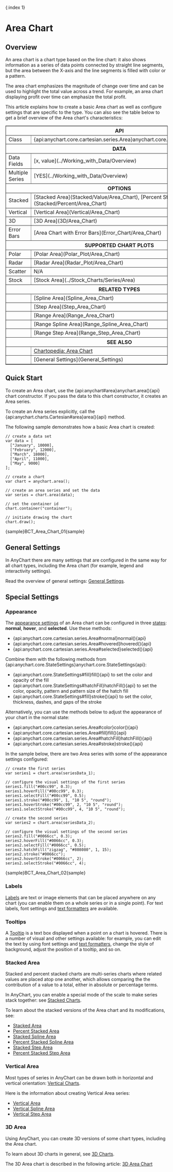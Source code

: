 {:index 1}
# Area Chart

## Overview

An area chart is a chart type based on the line chart: it also shows information as a series of data points connected by straight line segments, but the area between the X-axis and the line segments is filled with color or a pattern.

The area chart emphasizes the magnitude of change over time and can be used to highlight the total value across a trend. For example, an area chart displaying profit over time can emphasize the total profit.

This article explains how to create a basic Area chart as well as configure settings that are specific to the type. You can also see the table below to get a brief overview of the Area chart's characteristics:

<table border="1" class="seriesTABLE">
<tr><th colspan=2>API</th></tr>
<tr><td>Class</td><td>{api:anychart.core.cartesian.series.Area}anychart.core.cartesian.series.Area{api}</td></tr>
<tr><th colspan=2>DATA</th></tr>
<tr><td>Data Fields</td><td>[x, value](../Working_with_Data/Overview)</td></tr>
<tr><td>Multiple Series</td><td>[YES](../Working_with_Data/Overview)</td></tr>
<tr><th colspan=2>OPTIONS</th></tr>
<tr><td>Stacked</td><td>[Stacked Area](Stacked/Value/Area_Chart), [Percent Stacked Area](Stacked/Percent/Area_Chart)</td></tr>
<tr><td>Vertical</td><td>[Vertical Area](Vertical/Area_Chart)</td></tr>
<tr><td>3D</td><td>[3D Area](3D/Area_Chart)</td></tr>
<tr><td>Error Bars</td><td>[Area Chart with Error Bars](Error_Chart/Area_Chart)</td></tr>
<tr><th colspan=2>SUPPORTED CHART PLOTS</th></tr>
<tr><td>Polar</td><td>[Polar Area](Polar_Plot/Area_Chart)</td></tr>
<tr><td>Radar</td><td>[Radar Area](Radar_Plot/Area_Chart)</td></tr>
<tr><td>Scatter</td><td>N/A</td></tr>
<tr><td>Stock</td><td>[Stock Area](../Stock_Charts/Series/Area)</td></tr>
<tr><th colspan=2>RELATED TYPES</th></tr>
<tr><td></td><td>[Spline Area](Spline_Area_Chart)</td></tr>
<tr><td></td><td>[Step Area](Step_Area_Chart)</td></tr>
<tr><td></td><td>[Range Area](Range_Area_Chart)</td></tr>
<tr><td></td><td>[Range Spline Area](Range_Spline_Area_Chart)</td></tr>
<tr><td></td><td>[Range Step Area](Range_Step_Area_Chart)</td></tr>
<tr><th colspan=2>SEE ALSO</th></tr>
<tr><td></td><td><a href="https://www.anychart.com/chartopedia/chart-types/area-chart/" target="_blank">Chartopedia: Area Chart</a></td></tr>
<tr><td></td><td>[General Settings](General_Settings)</td></tr>
</table>

## Quick Start

To create an Area chart, use the {api:anychart#area}anychart.area(){api} chart constructor. If you pass the data to this chart constructor, it creates an Area series.

To create an Area series explicitly, call the {api:anychart.charts.Cartesian#area}area(){api} method.

The following sample demonstrates how a basic Area chart is created:

```
// create a data set
var data = [
  ["January", 10000],
  ["February", 12000],
  ["March", 18000],
  ["April", 11000],
  ["May", 9000]
];

// create a chart
var chart = anychart.area();

// create an area series and set the data
var series = chart.area(data);

// set the container id
chart.container("container");

// initiate drawing the chart
chart.draw();
```

{sample}BCT\_Area\_Chart\_01{sample}

## General Settings

In AnyChart there are many settings that are configured in the same way for all chart types, including the Area chart (for example, legend and interactivity settings).

Read the overview of general settings: [General Settings](General_Settings).

## Special Settings

### Appearance

The [appearance settings](../Appearance_Settings) of an Area chart can be configured in three [states](../Common_Settings/Interactivity/States): **normal**, **hover**, and **selected**. Use these methods:

* {api:anychart.core.cartesian.series.Area#normal}normal(){api}
* {api:anychart.core.cartesian.series.Area#hovered}hovered(){api}
* {api:anychart.core.cartesian.series.Area#selected}selected(){api}

Combine them with the following methods from {api:anychart.core.StateSettings}anychart.core.StateSettings{api}:

* {api:anychart.core.StateSettings#fill}fill(){api} to set the color and opacity of the fill
* {api:anychart.core.StateSettings#hatchFill}hatchFill(){api} to set the color, opacity, pattern and pattern size of the hatch fill
* {api:anychart.core.StateSettings#fill}stroke(){api} to set the color, thickness, dashes, and gaps of the stroke

Alternatively, you can use the methods below to adjust the appearance of your chart in the normal state:

* {api:anychart.core.cartesian.series.Area#color}color(){api}
* {api:anychart.core.cartesian.series.Area#fill}fill(){api}
* {api:anychart.core.cartesian.series.Area#hatchFill}hatchFill(){api}
* {api:anychart.core.cartesian.series.Area#stroke}stroke(){api}

In the sample below, there are two Area series with some of the appearance settings configured:

```
// create the first series
var series1 = chart.area(seriesData_1);

// configure the visual settings of the first series
series1.fill("#00cc99", 0.3);
series1.hoverFill("#00cc99", 0.3);
series1.selectFill("#00cc99", 0.5);
series1.stroke("#00cc99", 1, "10 5", "round");
series1.hoverStroke("#00cc99", 2, "10 5", "round");
series1.selectStroke("#00cc99", 4, "10 5", "round");

// create the second series
var series2 = chart.area(seriesData_2);

// configure the visual settings of the second series
series2.fill("#0066cc", 0.3);
series2.hoverFill("#0066cc", 0.3);
series2.selectFill("#0066cc", 0.5);
series2.hatchFill("zigzag", "#808080", 1, 15);
series2.stroke("#0066cc");
series2.hoverStroke("#0066cc", 2);
series2.selectStroke("#0066cc", 4);
```

{sample}BCT\_Area\_Chart\_02{sample}

### Labels

[Labels](../Common_Settings/Labels) are text or image elements that can be placed anywhere on any chart (you can enable them on a whole series or in a single point). For text labels, font settings and [text formatters](../Common_Settings/Text_Formatters) are available.

### Tooltips

A [Tooltip](../Common_Settings/Tooltip) is a text box displayed when a point on a chart is hovered. There is a number of visual and other settings available: for example, you can edit the text by using font settings and [text formatters](../Common_Settings/Text_Formatters), change the style of background, adjust the position of a tooltip, and so on.

### Stacked Area

Stacked and percent stacked charts are multi-series charts where related values are placed atop one another, which allows comparing the the contribution of a value to a total, either in absolute or percentage terms. 

In AnyChart, you can enable a special mode of the scale to make series stack together: see [Stacked Charts](Stacked/Overview).

To learn about the stacked versions of the Area chart and its modifications, see:

* [Stacked Area](Stacked/Value/Area_Chart)
* [Percent Stacked Area](Stacked/Percent/Area_Chart)
* [Stacked Spline Area](Stacked/Value/Spline_Area_Chart)
* [Percent Stacked Spline Area](Stacked/Percent/Spline_Area_Chart)
* [Stacked Step Area](Stacked/Value/Step_Area_Chart)
* [Percent Stacked Step Area](Stacked/Percent/Area_Chart)

### Vertical Area

Most types of series in AnyChart can be drawn both in horizontal and vertical orientation: [Vertical Charts](Vertical/Overview).

Here is the information about creating Vertical Area series:

* [Vertical Area](Vertical/Area_Chart)
* [Vertical Spline Area](Vertical/Spline_Area_Chart)
* [Vertical Step Area](Vertical/Step_Area_Chart)

### 3D Area

Using AnyChart, you can create 3D versions of some chart types, including the Area chart.

To learn about 3D charts in general, see [3D Charts](3D/Overview).

The 3D Area chart is described in the following article: [3D Area Chart](3D/Area_Chart)